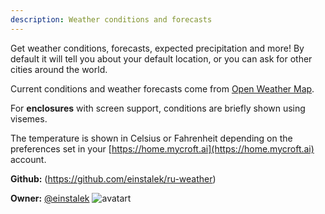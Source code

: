 ```yaml
---
description: Weather conditions and forecasts
---
```

Get weather conditions, forecasts, expected precipitation and more!  By default it will tell
you about your default location, or you can ask for other cities around the world.

Current conditions and weather forecasts come from [Open Weather Map](https://openweathermap.org).

For **enclosures** with screen support, conditions are briefly shown using visemes.

The temperature is shown in Celsius or Fahrenheit depending on the preferences set in your [https://home.mycroft.ai](https://home.mycroft.ai) account.

**Github:** (https://github.com/einstalek/ru-weather)

**Owner:** [@einstalek](https://github.com/einstalek) ![avatart](https://avatars1.githubusercontent.com/u/20370264?v=4)

